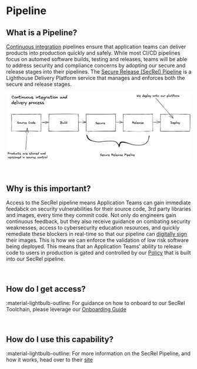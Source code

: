 # Pipeline

## What is a Pipeline?
[Continuous integration](https://www.martinfowler.com/articles/continuousIntegration.html) pipelines ensure that application teams can deliver products into production quickly and safely. While most CI/CD pipelines focus on automed software builds, testing and releases, teams will be able to address security and compliance concerns by adopting our secure and release stages into their pipelines. The [Secure Release (SecRel) Pipeline](https://department-of-veterans-affairs.github.io/lighthouse-tornado) is a Lighthouse Delivery Platform service that manages and enforces both the secure and release stages.

![Pipeline!](images/pipeline.png "CI/CD Pipeline")

<br/>

## Why is this important?
Access to the SecRel pipeline means Application Teams can gain immediate feedabck on security vulnerabilities for their source code, 3rd party libraries and images, every time they commit code. Not only do engineers gain continuous feedback, but they also receive guidance on combating security weaknesses, access to cybersecurity education resources, and quickly remediate these blockers in real-time so that our pipeline can [digitally sign](https://csrc.nist.gov/glossary/term/digital_signature) their images. This is how we can enforce the validation of low risk software being deployed. This means that an Application Teams' ability to release code to users in production is gated and controlled by our [Policy](https://verbose-lamp-357464da.pages.github.io/policy/) that is built into our SecRel pipeline.

<br/>

## How do I get access?
:material-lightbulb-outline: For guidance on how to onboard to our SecRel Toolchain, please leverage our [Onboarding Guide](https://upgraded-invention-05777635.pages.github.io/onboarding/)

<br/>

## How do I use this capability?
:material-lightbulb-outline: For more information on the SecRel Pipeline, and how it works, head over to their [site](https://department-of-veterans-affairs.github.io/lighthouse-tornado)




